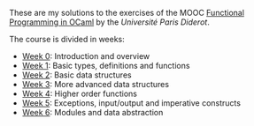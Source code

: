 These are my solutions to the exercises of the MOOC [Functional Programming in OCaml](https://www.fun-mooc.fr/courses/parisdiderot/56002S02/session02/about) by the _Université Paris Diderot_.

The course is divided in weeks:
* [Week 0](week0): Introduction and overview
* [Week 1](week1): Basic types, definitions and functions
* [Week 2](week2): Basic data structures
* [Week 3](week3): More advanced data structures
* [Week 4](week4): Higher order functions
* [Week 5](week5): Exceptions, input/output and imperative constructs
* [Week 6](week6): Modules and data abstraction
